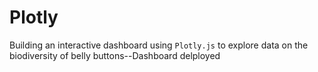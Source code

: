 # Plotly
Building an interactive dashboard using `Plotly.js` to explore data on the biodiversity of belly buttons--Dashboard delployed
